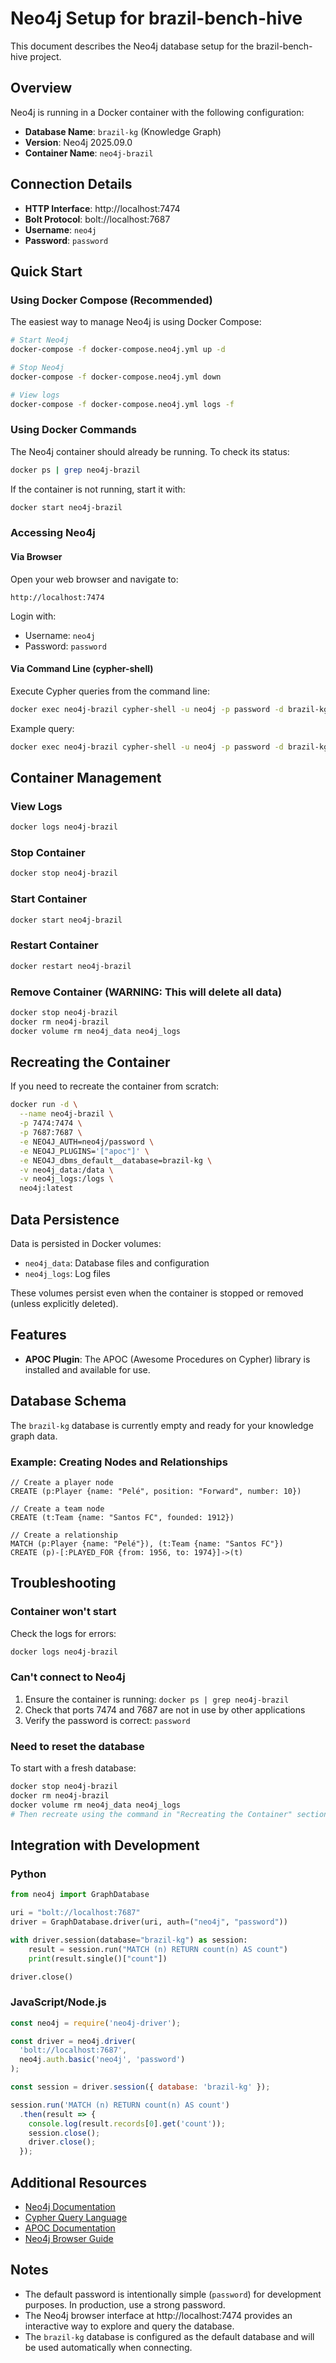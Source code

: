 # Neo4j Setup for brazil-bench-hive

This document describes the Neo4j database setup for the brazil-bench-hive project.

## Overview

Neo4j is running in a Docker container with the following configuration:
- **Database Name**: `brazil-kg` (Knowledge Graph)
- **Version**: Neo4j 2025.09.0
- **Container Name**: `neo4j-brazil`

## Connection Details

- **HTTP Interface**: http://localhost:7474
- **Bolt Protocol**: bolt://localhost:7687
- **Username**: `neo4j`
- **Password**: `password`

## Quick Start

### Using Docker Compose (Recommended)

The easiest way to manage Neo4j is using Docker Compose:

```bash
# Start Neo4j
docker-compose -f docker-compose.neo4j.yml up -d

# Stop Neo4j
docker-compose -f docker-compose.neo4j.yml down

# View logs
docker-compose -f docker-compose.neo4j.yml logs -f
```

### Using Docker Commands

The Neo4j container should already be running. To check its status:

```bash
docker ps | grep neo4j-brazil
```

If the container is not running, start it with:

```bash
docker start neo4j-brazil
```

### Accessing Neo4j

#### Via Browser
Open your web browser and navigate to:
```
http://localhost:7474
```

Login with:
- Username: `neo4j`
- Password: `password`

#### Via Command Line (cypher-shell)

Execute Cypher queries from the command line:

```bash
docker exec neo4j-brazil cypher-shell -u neo4j -p password -d brazil-kg
```

Example query:
```bash
docker exec neo4j-brazil cypher-shell -u neo4j -p password -d brazil-kg "MATCH (n) RETURN count(n);"
```

## Container Management

### View Logs
```bash
docker logs neo4j-brazil
```

### Stop Container
```bash
docker stop neo4j-brazil
```

### Start Container
```bash
docker start neo4j-brazil
```

### Restart Container
```bash
docker restart neo4j-brazil
```

### Remove Container (WARNING: This will delete all data)
```bash
docker stop neo4j-brazil
docker rm neo4j-brazil
docker volume rm neo4j_data neo4j_logs
```

## Recreating the Container

If you need to recreate the container from scratch:

```bash
docker run -d \
  --name neo4j-brazil \
  -p 7474:7474 \
  -p 7687:7687 \
  -e NEO4J_AUTH=neo4j/password \
  -e NEO4J_PLUGINS='["apoc"]' \
  -e NEO4J_dbms_default__database=brazil-kg \
  -v neo4j_data:/data \
  -v neo4j_logs:/logs \
  neo4j:latest
```

## Data Persistence

Data is persisted in Docker volumes:
- `neo4j_data`: Database files and configuration
- `neo4j_logs`: Log files

These volumes persist even when the container is stopped or removed (unless explicitly deleted).

## Features

- **APOC Plugin**: The APOC (Awesome Procedures on Cypher) library is installed and available for use.

## Database Schema

The `brazil-kg` database is currently empty and ready for your knowledge graph data.

### Example: Creating Nodes and Relationships

```cypher
// Create a player node
CREATE (p:Player {name: "Pelé", position: "Forward", number: 10})

// Create a team node
CREATE (t:Team {name: "Santos FC", founded: 1912})

// Create a relationship
MATCH (p:Player {name: "Pelé"}), (t:Team {name: "Santos FC"})
CREATE (p)-[:PLAYED_FOR {from: 1956, to: 1974}]->(t)
```

## Troubleshooting

### Container won't start
Check the logs for errors:
```bash
docker logs neo4j-brazil
```

### Can't connect to Neo4j
1. Ensure the container is running: `docker ps | grep neo4j-brazil`
2. Check that ports 7474 and 7687 are not in use by other applications
3. Verify the password is correct: `password`

### Need to reset the database
To start with a fresh database:
```bash
docker stop neo4j-brazil
docker rm neo4j-brazil
docker volume rm neo4j_data neo4j_logs
# Then recreate using the command in "Recreating the Container" section
```

## Integration with Development

### Python
```python
from neo4j import GraphDatabase

uri = "bolt://localhost:7687"
driver = GraphDatabase.driver(uri, auth=("neo4j", "password"))

with driver.session(database="brazil-kg") as session:
    result = session.run("MATCH (n) RETURN count(n) AS count")
    print(result.single()["count"])

driver.close()
```

### JavaScript/Node.js
```javascript
const neo4j = require('neo4j-driver');

const driver = neo4j.driver(
  'bolt://localhost:7687',
  neo4j.auth.basic('neo4j', 'password')
);

const session = driver.session({ database: 'brazil-kg' });

session.run('MATCH (n) RETURN count(n) AS count')
  .then(result => {
    console.log(result.records[0].get('count'));
    session.close();
    driver.close();
  });
```

## Additional Resources

- [Neo4j Documentation](https://neo4j.com/docs/)
- [Cypher Query Language](https://neo4j.com/docs/cypher-manual/current/)
- [APOC Documentation](https://neo4j.com/labs/apoc/)
- [Neo4j Browser Guide](https://neo4j.com/docs/browser-manual/current/)

## Notes

- The default password is intentionally simple (`password`) for development purposes. In production, use a strong password.
- The Neo4j browser interface at http://localhost:7474 provides an interactive way to explore and query the database.
- The `brazil-kg` database is configured as the default database and will be used automatically when connecting.

